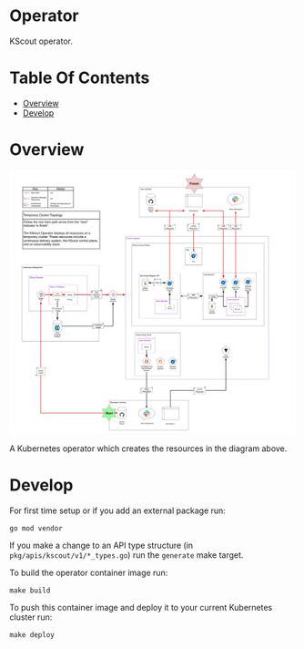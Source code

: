 # Operator
KScout operator.

# Table Of Contents
- [Overview](#overview)
- [Develop](#develop)

# Overview
![Temporary cluster topology diagram](/CD-Design-Temp-Cluster-Topology.jpg)

A Kubernetes operator which creates the resources in the diagram above.

# Develop
For first time setup or if you add an external package run:

```
go mod vendor
```

If you make a change to an API type structure 
(in `pkg/apis/kscout/v1/*_types.go`) run the `generate` make target.

To build the operator container image run:

```
make build
```

To push this container image and deploy it to your current Kubernetes 
cluster run:

```
make deploy
```
